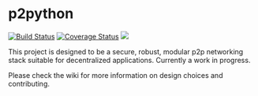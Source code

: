 # p2python

[![Build Status](https://travis-ci.org/JonathanVusich/p2python.svg?branch=master)](https://travis-ci.org/JonathanVusich/p2python) [![Coverage Status](https://coveralls.io/repos/github/JonathanVusich/p2python/badge.svg?branch=master)](https://coveralls.io/github/JonathanVusich/p2python?branch=master) ![](https://img.shields.io/badge/python-3.7%2B-brightgreen.svg)

This project is designed to be a secure, robust, modular p2p networking stack suitable
for decentralized applications. Currently a work in progress.

Please check the wiki for more information on design choices and contributing.  
